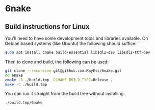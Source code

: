 # 6nake


## Build instructions for Linux

You'll need to have some development tools and libraries available. On Debian based systems (like Ubuntu) the following should suffice:

```bash
sudo apt install cmake build-essential libsdl2-dev libsdl2-ttf-dev
```

Then to clone and build, the following can be used:

```bash
git clone --recursive git@github.com:KayEss/6nake.git
cd 6nake
cmake -B ./build.tmp -DCMAKE_BUILD_TYPE=Release .
make -C ./build.tmp
```

You can run it straight from the build tree without installing:

```bash
./build.tmp/6nake
```
